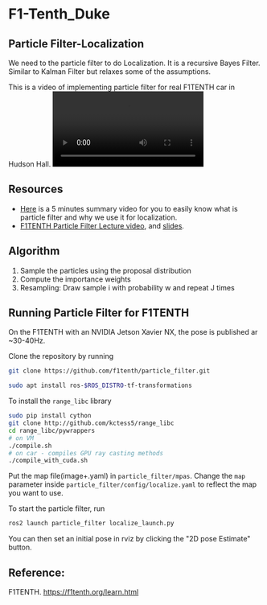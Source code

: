 # F1-Tenth_Duke
## Particle Filter-Localization

We need to the particle filter to do Localization. It is a recursive Bayes Filter. Similar to Kalman Filter but relaxes some of the assumptions.

This is a video of implementing particle filter for real F1TENTH car in Hudson Hall.
![particle filter](/Images/particle_filter.mp4)

## Resources

- [Here](https://www.youtube.com/watch?v=YBeVDxTHiYM) is a 5 minutes summary video for you to easily know what is particle filter and why we use it for localization.
- [F1TENTH Particle Filter Lecture video](https://www.youtube.com/watch?v=SRBdpoPl57Q), and [slides](https://docs.google.com/presentation/d/1SrWjDIDoI1kIZAeT6ZplrCQYnG2HPIw_ATynDCdLiWo/edit#slide=id.gd1ccde3aa4_0_594).

## Algorithm

1. Sample the particles using the proposal distribution
2. Compute the importance weights
3. Resampling: Draw sample i with probability w and repeat J times

## Running Particle Filter for F1TENTH

On the F1TENTH with an NVIDIA Jetson Xavier NX, the pose is published ar ~30-40Hz.

Clone the repository by running
   ```bash
   git clone https://github.com/f1tenth/particle_filter.git
   ```
   ```bash
   sudo apt install ros-$ROS_DISTRO-tf-transformations
   ```

To install the `range_libc` library
   ```bash
   sudo pip install cython
   git clone http://github.com/kctess5/range_libc
   cd range_libc/pywrappers
   # on VM
   ./compile.sh
   # on car - compiles GPU ray casting methods
   ./compile_with_cuda.sh
   ```

Put the map file(image+.yaml) in `particle_filter/mpas`. Change the `map` parameter inside `particle_filter/config/localize.yaml` to reflect the map you want to use.

To start the particle filter, run
   ```bash
   ros2 launch particle_filter localize_launch.py
   ```

You can then set an initial pose in rviz by clicking the "2D pose Estimate" button.

## Reference:

F1TENTH. https://f1tenth.org/learn.html